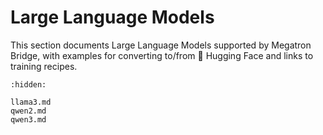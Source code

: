 # Large Language Models

This section documents Large Language Models supported by Megatron Bridge, with examples for converting to/from 🤗 Hugging Face and links to training recipes.

```{toctree}
:hidden:

llama3.md
qwen2.md
qwen3.md
```